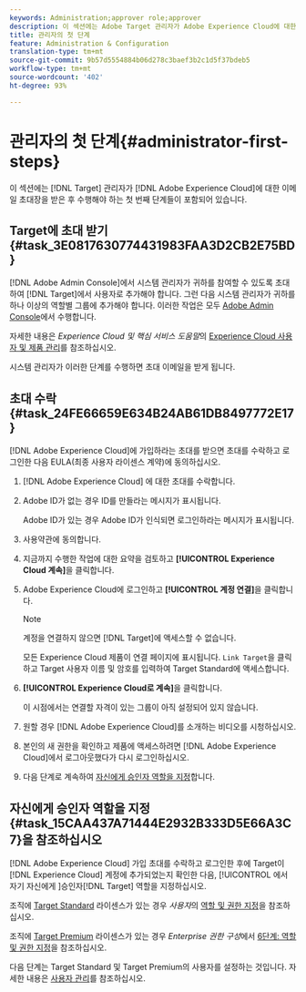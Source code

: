 ```yaml
---
keywords: Administration;approver role;approver
description: 이 섹션에는 Adobe Target 관리자가 Adobe Experience Cloud에 대한 이메일 초대장을 받은 후 수행해야 하는 첫 번째 단계들이 포함되어 있습니다.
title: 관리자의 첫 단계
feature: Administration & Configuration
translation-type: tm+mt
source-git-commit: 9b57d5554884b06d278c3baef3b2c1d5f37bdeb5
workflow-type: tm+mt
source-wordcount: '402'
ht-degree: 93%

---
```



# 관리자의 첫 단계{#administrator-first-steps}

이 섹션에는 [!DNL Target] 관리자가 [!DNL Adobe Experience Cloud]에 대한 이메일 초대장을 받은 후 수행해야 하는 첫 번째 단계들이 포함되어 있습니다.

## Target에 초대 받기 {#task_3E0817630774431983FAA3D2CB2E75BD}

[!DNL Adobe Admin Console]에서 시스템 관리자가 귀하를 참여할 수 있도록 초대하여 [!DNL Target]에서 사용자로 추가해야 합니다. 그런 다음 시스템 관리자가 귀하를 하나 이상의 역할별 그룹에 추가해야 합니다. 이러한 작업은 모두 [Adobe Admin Console](https://adminconsole.adobe.com)에서 수행합니다.

자세한 내용은 *Experience Cloud 및 핵심 서비스 도움말*&#x200B;의 [Experience Cloud 사용자 및 제품 관리](https://experienceleague.adobe.com/docs/core-services/interface/manage-users-and-products/admin-getting-started.html)를 참조하십시오.

시스템 관리자가 이러한 단계를 수행하면 초대 이메일을 받게 됩니다. 

## 초대 수락 {#task_24FE66659E634B24AB61DB8497772E17}

[!DNL Adobe Experience Cloud]에 가입하라는 초대를 받으면 초대를 수락하고 로그인한 다음 EULA(최종 사용자 라이센스 계약)에 동의하십시오.

1. [!DNL Adobe Experience Cloud] 에 대한 초대를 수락합니다.
1. Adobe ID가 없는 경우 ID를 만들라는 메시지가 표시됩니다.

   Adobe ID가 있는 경우 Adobe ID가 인식되면 로그인하라는 메시지가 표시됩니다.
1. 사용약관에 동의합니다.
1. 지금까지 수행한 작업에 대한 요약을 검토하고 **[!UICONTROL Experience Cloud 계속]**&#x200B;을 클릭합니다.
1. Adobe Experience Cloud에 로그인하고 **[!UICONTROL 계정 연결]**&#x200B;을 클릭합니다.

   >[!NOTE]
   >
   >계정을 연결하지 않으면 [!DNL Target]에 액세스할 수 없습니다.

   모든 Experience Cloud 제품이 연결 페이지에 표시됩니다. `Link Target`을 클릭하고 Target 사용자 이름 및 암호를 입력하여 Target Standard에 액세스합니다.
1. **[!UICONTROL Experience Cloud로 계속]**&#x200B;을 클릭합니다.

   이 시점에서는 연결할 자격이 있는 그룹이 아직 설정되어 있지 않습니다.
1. 원할 경우 [!DNL Adobe Experience Cloud]를 소개하는 비디오를 시청하십시오.
1. 본인의 새 권한을 확인하고 제품에 액세스하려면 [!DNL Adobe Experience Cloud]에서 로그아웃했다가 다시 로그인하십시오.
1. 다음 단계로 계속하여 [자신에게 승인자 역할을 지정](/help/administrating-target/start-target.md#task_15CAA437A71444E2932B333D5E66A3C7)합니다.

## 자신에게 승인자 역할을 지정{#task_15CAA437A71444E2932B333D5E66A3C7}을 참조하십시오 

[!DNL Adobe Experience Cloud] 가입 초대를 수락하고 로그인한 후에 Target이 [!DNL Experience Cloud] 계정에 추가되었는지 확인한 다음, [!UICONTROL 에서 자기 자신에게 ]승인자[!DNL Target] 역할을 지정하십시오.

조직에 [Target Standard](/help/c-intro/intro.md#section_ACD5EFF17AAB4E979CBEFA0145CCD905) 라이센스가 있는 경우 *사용자*&#x200B;의 [역할 및 권한 지정](/help/administrating-target/c-user-management/c-user-management/user-management.md#roles-permissions)을 참조하십시오.

조직에 [Target Premium](/help/c-intro/intro.md#premium) 라이센스가 있는 경우 *Enterprise 권한 구성*&#x200B;에서 [6단계: 역할 및 권한 지정](/help/administrating-target/c-user-management/property-channel/properties-overview.md#section_8C425E43E5DD4111BBFC734A2B7ABC80)을 참조하십시오.

다음 단계는 Target Standard 및 Target Premium의 사용자를 설정하는 것입니다. 자세한 내용은 [사용자 관리](/help/administrating-target/c-user-management/user-management.md)를 참조하십시오.